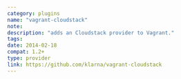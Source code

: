 ```yaml
---
category: plugins
name: "vagrant-cloudstack"
note: 
description: "adds an Cloudstack provider to Vagrant."
tags:
date: 2014-02-18
compat: 1.2+
type: provider
link: https://github.com/klarna/vagrant-cloudstack
---
```

